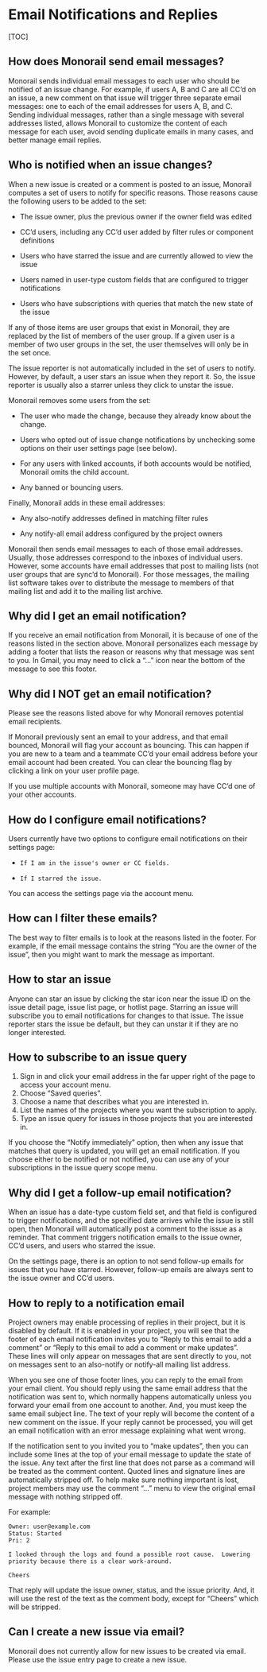# Email Notifications and Replies

[TOC]

## How does Monorail send email messages?

Monorail sends individual email messages to each user who should be
notified of an issue change.  For example, if users A, B and C are all
CC’d on an issue, a new comment on that issue will trigger three
separate email messages: one to each of the email addresses for users
A, B, and C.  Sending individual messages, rather than a single
message with several addresses listed, allows Monorail to customize
the content of each message for each user, avoid sending duplicate
emails in many cases, and better manage email replies.


## Who is notified when an issue changes?

When a new issue is created or a comment is posted to an issue,
Monorail computes a set of users to notify for specific reasons.
Those reasons cause the following users to be added to the set:

* The issue owner, plus the previous owner if the owner field was
  edited

* CC’d users, including any CC’d user added by filter rules or
  component definitions

* Users who have starred the issue and are currently allowed to view
  the issue

* Users named in user-type custom fields that are configured to
  trigger notifications

* Users who have subscriptions with queries that match the new state
  of the issue

If any of those items are user groups that exist in Monorail, they are
replaced by the list of members of the user group.  If a given user is
a member of two user groups in the set, the user themselves will only
be in the set once.

The issue reporter is not automatically included in the set of users
to notify.  However, by default, a user stars an issue when they
report it.  So, the issue reporter is usually also a starrer unless
they click to unstar the issue.

Monorail removes some users from the set:

* The user who made the change, because they already know about the
  change.

* Users who opted out of issue change notifications by unchecking some
  options on their user settings page (see below).

* For any users with linked accounts, if both accounts would be
  notified, Monorail omits the child account.

* Any banned or bouncing users.

Finally, Monorail adds in these email addresses:

* Any also-notify addresses defined in matching filter rules

* Any notify-all email address configured by the project owners

Monorail then sends email messages to each of those email addresses.
Usually, those addresses correspond to the inboxes of individual users.
However, some accounts have email addresses that post to mailing lists
(not user groups that are sync’d to Monorail).  For those messages,
the mailing list software takes over to distribute the message to
members of that mailing list and add it to the mailing list archive.


## Why did I get an email notification?

If you receive an email notification from Monorail, it is because of
one of the reasons listed in the section above.  Monorail personalizes
each message by adding a footer that lists the reason or reasons why
that message was sent to you.  In Gmail, you may need to click a “...”
icon near the bottom of the message to see this footer.


## Why did I NOT get an email notification?

Please see the reasons listed above for why Monorail removes potential
email recipients.

If Monorail previously sent an email to your address, and that
email bounced, Monorail will flag your account as bouncing.  This can
happen if you are new to a team and a teammate CC’d your email address
before your email account had been created.  You can clear the
bouncing flag by clicking a link on your user profile page.

If you use multiple accounts with Monorail, someone may have CC’d
one of your other accounts.


## How do I configure email notifications?

Users currently have two options to configure email notifications on
their settings page:

* `If I am in the issue's owner or CC fields.`

* `If I starred the issue.`

You can access the settings page via the account menu.


## How can I filter these emails?

The best way to filter emails is to look at the reasons listed in the
footer.  For example, if the email message contains the string “You
are the owner of the issue”, then you might want to mark the message
as important.


## How to star an issue

Anyone can star an issue by clicking the star icon near the issue ID
on the issue detail page, issue list page, or hotlist page.  Starring
an issue will subscribe you to email notifications for changes to that
issue.  The issue reporter stars the issue be default, but they can
unstar it if they are no longer interested.


## How to subscribe to an issue query

1. Sign in and click your email address in the far upper right of the
   page to access your account menu.
1. Choose “Saved queries”.
1. Choose a name that describes what you are interested in.
1. List the names of the projects where you want the subscription to
   apply.
1. Type an issue query for issues in those projects that you are
   interested in.

If you choose the “Notify immediately” option, then when any issue
that matches that query is updated, you will get an email
notification.  If you choose either to be notified or not notified,
you can use any of your subscriptions in the issue query scope menu.


## Why did I get a follow-up email notification?

When an issue has a date-type custom field set, and that field is
configured to trigger notifications, and the specified date arrives
while the issue is still open, then Monorail will automatically post a
comment to the issue as a reminder.  That comment triggers
notification emails to the issue owner, CC’d users, and users who
starred the issue.

On the settings page, there is an option to not send follow-up emails
for issues that you have starred.  However, follow-up emails are
always sent to the issue owner and CC’d users.


## How to reply to a notification email

Project owners may enable processing of replies in their project, but
it is disabled by default.  If it is enabled in your project, you will
see that the footer of each email notification invites you to “Reply
to this email to add a comment” or “Reply to this email to add a
comment or make updates”.  These lines will only appear on messages
that are sent directly to you, not on messages sent to an also-notify
or notify-all mailing list address.

When you see one of those footer lines, you can reply to the email
from your email client.  You should reply using the same email address
that the notification was sent to, which normally happens
automatically unless you forward your email from one account to
another.  And, you must keep the same email subject line.  The text of
your reply will become the content of a new comment on the issue.  If
your reply cannot be processed, you will get an email notification
with an error message explaining what went wrong.

If the notification sent to you invited you to “make updates”, then
you can include some lines at the top of your email message to update
the state of the issue.  Any text after the first line that does not
parse as a command will be treated as the comment content.  Quoted
lines and signature lines are automatically stripped off.  To help
make sure nothing important is lost, project members may use the
comment “...” menu to view the original email message with nothing
stripped off.

For example:

```
Owner: user@example.com
Status: Started
Pri: 2

I looked through the logs and found a possible root cause.  Lowering
priority because there is a clear work-around.

Cheers
```

That reply will update the issue owner, status, and the issue
priority.  And, it will use the rest of the text as the comment body,
except for “Cheers” which will be stripped.



## Can I create a new issue via email?

Monorail does not currently allow for new issues to be created via
email.  Please use the issue entry page to create a new issue.
